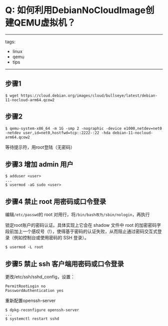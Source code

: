 # Q: 如何利用DebianNoCloudImage创建QEMU虚拟机？

---
tags:
  - linux
  - qemu
  - tips
---
## 步骤1
```shell
$ wget https://cloud.debian.org/images/cloud/bullseye/latest/debian-11-nocloud-arm64.qcow2
```

## 步骤2
```shell
$ qemu-system-x86_64 -m 1G -smp 2 -nographic -device e1000,netdev=net0 -netdev user,id=net0,hostfwd=tcp::2222-:22 -hda debian-11-nocloud-arm64.qcow2
```
等待提示符，用root登陆（无密码）

## 步骤3 增加 admin 用户
```shell
$ adduser <user>
...
$ usermod -aG sudo <user>
```

## 步骤4 禁止 root 用密码或口令登录
编辑`/etc/passwd`的 root 对用行，将`/bin/bash改为/sbin/nologin`，再执行

锁定root账户的密码认证。具体实现上它会在 shadow 文件中 root 的加密密码字段前加上一个感叹号（!），使得基于密码的认证失败，从而阻止通过密码交互式登录（例如控制台或使用密码的 SSH 登录）。
```shell
$ usermod -L root
```

## 步骤5 禁止 ssh 客户端用密码或口令登录
更改/etc/ssh/sshd_config，设置：
```shell
PermitRootLogin no
PasswordAuthentication yes
```

重新配置openssh-server
```shell
$ dpkg-reconfigure openssh-server
...
$ systemctl restart sshd
```
